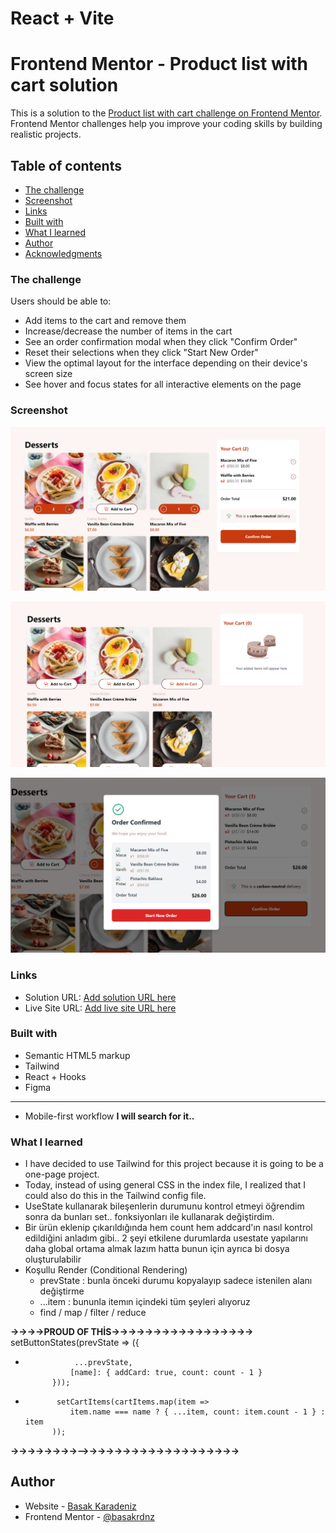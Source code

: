 # React + Vite

# Frontend Mentor - Product list with cart solution

This is a solution to the [Product list with cart challenge on Frontend Mentor](https://www.frontendmentor.io/challenges/product-list-with-cart-5MmqLVAp_d). Frontend Mentor challenges help you improve your coding skills by building realistic projects. 

## Table of contents

  - [The challenge](#the-challenge)
  - [Screenshot](#screenshot)
  - [Links](#links)
  - [Built with](#built-with)
  - [What I learned](#what-i-learned)
  - [Author](#author)
  - [Acknowledgments](#acknowledgments)


### The challenge

Users should be able to:

- Add items to the cart and remove them
- Increase/decrease the number of items in the cart
- See an order confirmation modal when they click "Confirm Order"
- Reset their selections when they click "Start New Order"
- View the optimal layout for the interface depending on their device's screen size
- See hover and focus states for all interactive elements on the page

### Screenshot

![](public\assets\images\productlist_img_1.png)

![](public\assets\images\productlist_img_2.png)

![](public\assets\images\productlist_img_3.png)


### Links

- Solution URL: [Add solution URL here](https://your-solution-url.com)
- Live Site URL: [Add live site URL here](https://your-live-site-url.com)

### Built with

- Semantic HTML5 markup
- Tailwind
- React + Hooks
- Figma
--------------------------
- Mobile-first workflow  **I will search for it..**



### What I learned

* I have decided to use Tailwind for this project because it is going to be a one-page project.
* Today, instead of using general CSS in the index file, I realized that I could also do this in the Tailwind config file.
* UseState kullanarak bileşenlerin durumunu kontrol etmeyi öğrendim sonra da bunları set.. fonksiyonları ile kullanarak değiştirdim.
* Bir ürün eklenip çıkarıldığında hem count hem addcard'ın nasıl kontrol edildiğini anladım gibi.. 2 şeyi etkilene durumlarda usestate yapılarını daha global ortama almak lazım hatta bunun için ayrıca bi dosya oluşturulabilir
* Koşullu Render (Conditional Rendering)
  - prevState : bunla önceki durumu kopyalayıp  sadece istenilen alanı değiştirme
  - ...item   : bununla itemın içindeki tüm şeyleri alıyoruz       
  - find / map / filter / reduce
  
**->->->->PROUD OF THİS->->->->->->->->->->->->->->->->->**
setButtonStates(prevState => ({
*                ...prevState,
                [name]: { addCard: true, count: count - 1 }
            }));
*            setCartItems(cartItems.map(item =>
                item.name === name ? { ...item, count: item.count - 1 } : item
            ));
**->->->->->->->->-->->->->->->->->->->->->->->->->->->->**



## Author

- Website - [Basak Karadeniz](https://product-list-react-git-main-basaks-projects.vercel.app)
- Frontend Mentor - [@basakrdnz](https://www.frontendmentor.io/profile/basakrdnz)

